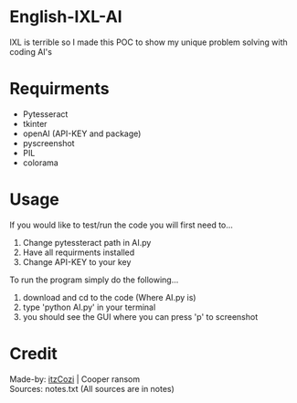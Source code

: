 # English-IXL-AI

IXL is terrible so I made this POC to show my unique problem solving with coding AI's 

# Requirments
- Pytesseract
- tkinter
- openAI (API-KEY and package)
- pyscreenshot
- PIL
- colorama

# Usage
If you would like to test/run the code you will first need to...

1. Change pytessteract path in AI.py
2. Have all requirments installed
3. Change API-KEY to your key

To run the program simply do the following...

1. download and cd to the code (Where AI.py is)
2. type 'python AI.py' in your terminal
3. you should see the GUI where you can press 'p' to screenshot

# Credit
Made-by: [itzCozi](https://github.com/itzCozi) | Cooper ransom                                                                                             
Sources: notes.txt (All sources are in notes)
